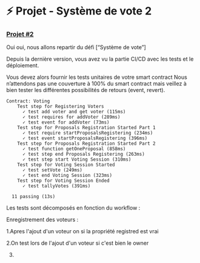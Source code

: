 
# **⚡️ Projet - Système de vote 2**

### **[Projet #2](https://formation.alyra.fr/products/developpeur-blockchain/categories/2149101531)**

Oui oui, nous allons repartir du défi [“Système de vote”]

Depuis la dernière version, vous avez vu la partie CI/CD avec les tests et le déploiement.

Vous devez alors fournir les tests unitaires de votre smart contract Nous n’attendons pas une couverture à 100% du smart contract mais veillez à bien tester les différentes possibilités de retours (event, revert).


```solidity
Contract: Voting
    Test step for Registering Voters
      ✓ test add voter and get voter (115ms)
      ✓ test requires for addVoter (289ms)
      ✓ test event for addVoter (73ms)
    Test step for Proposals Registration Started Part 1
      ✓ test require startProposalsRegistering (234ms)
      ✓ test event startProposalsRegistering (396ms)
    Test step for Proposals Registration Started Part 2
      ✓ test function getOneProposal (858ms)
      ✓ test step end Proposals Registering (263ms)
      ✓ test step start Voting Session (310ms)
    Test step for Voting Session Started
      ✓ test setVote (249ms)
      ✓ test end Voting Session (323ms)
    Test step for Voting Session Ended
      ✓ test tallyVotes (391ms)

  11 passing (13s)
```

Les tests sont décomposés en fonction du workflow :

Enregistrement des voteurs :

1.Apres l'ajout d'un voteur on si la propriété registred est vrai

2.On test lors de l'ajout d'un voteur si c'est bien le owner

3.
